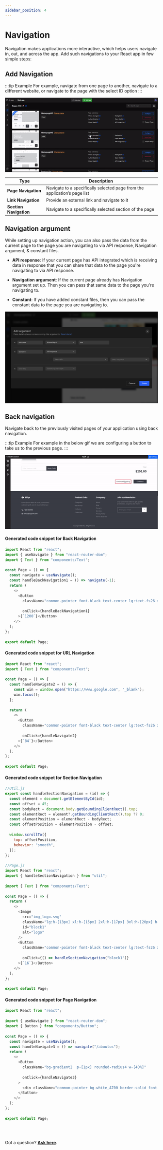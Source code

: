 ```yaml
---
sidebar_position: 4
---
```


# Navigation

Navigation makes applications more interactive, which helps users navigate in, out, and across the app. Add such navigations to your React app in few simple steps:

## **Add Navigation**

:::tip Example
For example, navigate from one page to another, navigate to a different website, or navigate to the page with the select ID option
:::


![Example banner](./img/navigation-1.gif)


| Type | Description |
| --- | --- |
| **Page Navigation** | Navigate to a specifically selected page from the application’s page list |
| **Link Navigation** | Provide an external link and navigate to it |
| **Section Navigation** | Navigate to a specifically selected section of the page |

## **Navigation argument**

While setting up navigation action, you can also pass the data from the current page to the page you are navigating to via API response, Navigation argument, & constant files. 

- **API response**: If your current page has API integrated which is receiving data in response that you can share that data to the page you're navigating to via API response. 

- **Navigation argument**: If the current page already has Navigation argument set up. Then you can pass that same data to the page you're navigating to.

- **Constant**: If you have added constant files, then you can pass the constant data to the page you are navigating to.


<!-- ![Example banner](./img/navigation-2.gif) -->
![Example banner](./img/config/navigation-argu.png)

## **Back navigation**

Navigate back to the previously visited pages of your application using back navigation.

:::tip Example
For example in the below gif we are configuring a button to take us to the previous page.
:::

![Example banner](./img/back-navigation.gif)

#### Generated code snippet for Back Navigation

```js
import React from "react";
import { useNavigate } from "react-router-dom";
import { Text } from "components/Text";

const Page = () => {
  const navigate = useNavigate();
  const handleBackNavigation1 = () => navigate(-1);
  return (
    <>
      <Button
        className="common-pointer font-black text-center lg:text-fs26 xl:text-fs30 2xl:text-fs34 3xl:text-fs41 text-fs46 text-gray_900"
        
        onClick={handleBackNavigation1}
      >{`1200`}</Button>
    </>
  );
};

export default Page;
```


#### Generated code snippet for URL Navigation

```js
import React from "react";
import { Text } from "components/Text";

const Page = () => {
  const handleNavigate2 = () => {
    const win = window.open("https://www.google.com", "_blank");
    win.focus();
  };

  return (
    <>
      <Button
        className="common-pointer font-black text-center lg:text-fs26 xl:text-fs30 2xl:text-fs34 3xl:text-fs41 text-fs46 text-gray_900"
        
        onClick={handleNavigate2}
      >{`84`}</Button>
    </>
  );
};

export default Page;
```

#### Generated code snippet for Section Navigation

```js
//Util.js
export const handleSectionNavigation = (id) => {
  const element = document.getElementById(id);
  const offset = 45;
  const bodyRect = document.body.getBoundingClientRect().top;
  const elementRect = element?.getBoundingClientRect().top ?? 0;
  const elementPosition = elementRect - bodyRect;
  const offsetPosition = elementPosition - offset;

  window.scrollTo({
    top: offsetPosition,
    behavior: "smooth",
  });
};

//Page.js
import React from "react";
import { handleSectionNavigation } from "util";

import { Text } from "components/Text";

const Page = () => {
  return (
    <>
      <Image
        src="img_logo.svg"
        className="lg:h-[13px] xl:h-[15px] 2xl:h-[17px] 3xl:h-[20px] h-[22px] xl:my-[10px] 2xl:my-[11px] 3xl:my-[13px] my-[15px] lg:my-[8px] object-contain w-[11%]"
        id="block1"
        alt="logo"
      />
      <Button
        className="common-pointer font-black text-center lg:text-fs26 xl:text-fs30 2xl:text-fs34 3xl:text-fs41 text-fs46 text-gray_900"

        onClick={() => handleSectionNavigation("block1")}
      >{`16`}</Button>
    </>
  );
};

export default Page;

```

#### Generated code snippet for Page Navigation

```js
import React from "react";

import { useNavigate } from "react-router-dom";
import { Button } from "components/Button";

const Page = () => {
  const navigate = useNavigate();
  const handleNavigate3 = () => navigate("/aboutus");
  return (
    <>
      <Button
        className="bg-gradient2  p-[1px] rounded-radius4 w-[40%]"
  
        onClick={handleNavigate3}
      >
        <div className="common-pointer bg-white_A700 border-solid font-bold lg:py-[10px] xl:py-[12px] 2xl:py-[13px] 3xl:py-[16px] py-[18px] rounded-radius4 text-center xl:text-fs10 2xl:text-fs12 3xl:text-fs14 text-fs16 lg:text-fs9 text-red_500 tracking-ls1">{`About us`}</div>
      </Button>
    </>
  );
};

export default Page;
```


<br/>
<br/>

Got a question? [**Ask here**](https://discord.com/invite/rFMnCG5MZ7).
